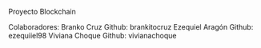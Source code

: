 Proyecto Blockchain

Colaboradores: 
Branko Cruz Github: brankitocruz
Ezequiel Aragón Github: ezequiiel98
Viviana Choque Github: vivianachoque